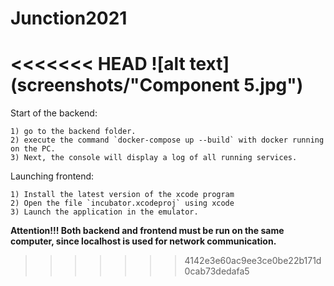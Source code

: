 # Junction2021
<<<<<<< HEAD
![alt text](screenshots/"Component 5.jpg")
=======

Start of the backend:

    1) go to the backend folder.
    2) execute the command `docker-compose up --build` with docker running on the PC.
    3) Next, the console will display a log of all running services.



Launching frontend:

    1) Install the latest version of the xcode program
    2) Open the file `incubator.xcodeproj` using xcode
    3) Launch the application in the emulator.


**Attention!!!
    Both backend and frontend must be run on the same computer, since localhost is used for network communication.**

>>>>>>> 4142e3e60ac9ee3ce0be22b171d0cab73dedafa5

